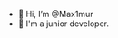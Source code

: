 - 👋 Hi, I’m @Max1mur
- 🌱 I'm a junior developer.

<!---
Max1mur/Max1mur is a ✨ special ✨ repository because its `README.md` (this file) appears on your GitHub profile.
You can click the Preview link to take a look at your changes.
--->
